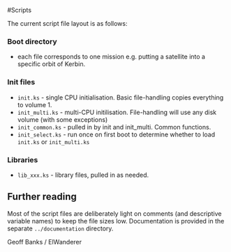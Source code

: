 #Scripts

The current script file layout is as follows:

### Boot directory
* each file corresponds to one mission e.g. putting a satellite into a specific orbit of Kerbin.

### Init files
* `init.ks` - single CPU initialisation. Basic file-handling copies everything to volume 1.
* `init_multi.ks` - multi-CPU initilisation. File-handling will use any disk volume (with some exceptions)
* `init_common.ks` - pulled in by init and init\_multi. Common functions.
* `init_select.ks` - run once on first boot to determine whether to load `init.ks` or `init_multi.ks`

### Libraries
* `lib_xxx.ks` - library files, pulled in as needed.

## Further reading
Most of the script files are deliberately light on comments (and descriptive variable names) to keep the file sizes low. Documentation is provided in the separate `../documentation` directory.

Geoff Banks / ElWanderer
